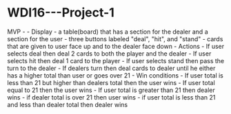 # WDI16---Project-1

MVP -
    - Display 
        - a table(board) that has a section for the dealer and a section for the user
        - three buttons labeled "deal", "hit", and "stand"
        - cards that are given to user face up and to the dealer face down
    - Actions 
        - If user selects deal then deal 2 cards to both the player and the dealer
        - If user selects hit then deal 1 card to the player
        - If user selects stand then pass the turn to the dealer
        - If dealers turn then deal cards to dealer until he either has a higher total than user or goes over 21
    - Win conditions
        - If user total is less than 21 but higher than dealers total then the user wins
        - If user total equal to 21 then the user wins
        - If user total is greater than 21 then dealer wins
        - if dealer total is over 21 then user wins
        - if user total is less than 21 and less than dealer total then dealer wins

    
